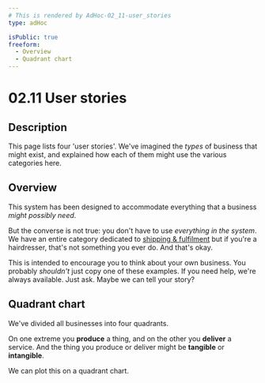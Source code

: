```yaml
---
# This is rendered by AdHoc-02_11-user_stories
type: adHoc

isPublic: true
freeform:
  - Overview
  - Quadrant chart
---
```


# 02.11 User stories

## Description

This page lists four 'user stories'. We've imagined the _types_ of business that might exist, and explained how each of them might use the various categories here.

## Overview

This system has been designed to accommodate everything that a business _might possibly need_.

But the converse is not true: you don't have to use _everything in the system_. We have an entire category dedicated to [shipping & fulfilment](/35) but if you're a hairdresser, that's not something you ever do. And that's okay.

This is intended to encourage you to think about your own business. You probably _shouldn't_ just copy one of these examples. If you need help, we're always available. Just ask. Maybe we can tell your story?

## Quadrant chart

We've divided all businesses into four quadrants.

On one extreme you **produce** a thing, and on the other you **deliver** a service. And the thing you produce or deliver might be **tangible** or **intangible**.

We can plot this on a quadrant chart.
